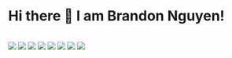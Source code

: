 # Hi there 👋 I am Brandon Nguyen!

<br />
<div>
<img src="https://img.shields.io/badge/-javascript-F7DF1E?&style=for-the-badge&logo=javascript&logoColor=black" />
<img src="https://img.shields.io/badge/-Gradle-1572B6?&style=for-the-badge&logo=gradle&logoColor=white" />
<img src="https://img.shields.io/badge/Java-38B2AC?style=for-the-badge&logo=tailwind-Java&logoColor=white" />
<img src="https://img.shields.io/badge/-VSCode-007ACC?&style=for-the-badge&logo=visual-studio-code&logoColor=white" />
<img src="https://img.shields.io/badge/-Git-F05032?&style=for-the-badge&logo=git&logoColor=white" /> 
<img src="https://img.shields.io/badge/github-%23121011.svg?style=for-the-badge&logo=github&logoColor=white" />
<img src="https://img.shields.io/badge/C++-%2300C4CC.svg?style=for-the-badge&logo=C++&logoColor=white" />
<img src="https://img.shields.io/badge/python-%23F24E1E.svg?style=for-the-badge&logo=python&logoColor=white" />
  </div>
